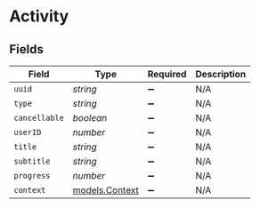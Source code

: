 # Activity


## Fields

| Field                                  | Type                                   | Required                               | Description                            |
| -------------------------------------- | -------------------------------------- | -------------------------------------- | -------------------------------------- |
| `uuid`                                 | *string*                               | :heavy_minus_sign:                     | N/A                                    |
| `type`                                 | *string*                               | :heavy_minus_sign:                     | N/A                                    |
| `cancellable`                          | *boolean*                              | :heavy_minus_sign:                     | N/A                                    |
| `userID`                               | *number*                               | :heavy_minus_sign:                     | N/A                                    |
| `title`                                | *string*                               | :heavy_minus_sign:                     | N/A                                    |
| `subtitle`                             | *string*                               | :heavy_minus_sign:                     | N/A                                    |
| `progress`                             | *number*                               | :heavy_minus_sign:                     | N/A                                    |
| `context`                              | [models.Context](../models/context.md) | :heavy_minus_sign:                     | N/A                                    |